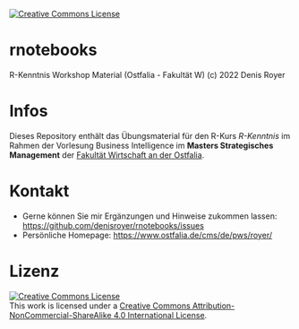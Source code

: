 <a rel="license" href="http://creativecommons.org/licenses/by-nc-sa/4.0/"><img alt="Creative Commons License" style="border-width:0" src="https://i.creativecommons.org/l/by-nc-sa/4.0/80x15.png" /></a>

# rnotebooks
R-Kenntnis Workshop Material (Ostfalia - Fakultät W)
(c) 2022 Denis Royer

# Infos

Dieses Repository enthält das Übungsmaterial für den R-Kurs *R-Kenntnis* im Rahmen der Vorlesung Business Intelligence im **Masters Strategisches Management** der [Fakultät Wirtschaft an der Ostfalia](https://ostfalia.de/w).

# Kontakt

* Gerne können Sie mir Ergänzungen und Hinweise zukommen lassen: https://github.com/denisroyer/rnotebooks/issues
* Persönliche Homepage: https://www.ostfalia.de/cms/de/pws/royer/



# Lizenz

<a rel="license" href="http://creativecommons.org/licenses/by-nc-sa/4.0/"><img alt="Creative Commons License" style="border-width:0" src="https://i.creativecommons.org/l/by-nc-sa/4.0/88x31.png" /></a><br />This work is licensed under a <a rel="license" href="http://creativecommons.org/licenses/by-nc-sa/4.0/">Creative Commons Attribution-NonCommercial-ShareAlike 4.0 International License</a>.
